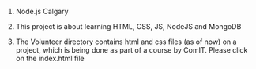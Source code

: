 1. Node.js Calgary
2. This project is about learning HTML, CSS, JS, NodeJS and MongoDB

3. The Volunteer directory contains html and css files (as of now) on a project, which is being done as part of a course by ComIT. Please click on the index.html file
